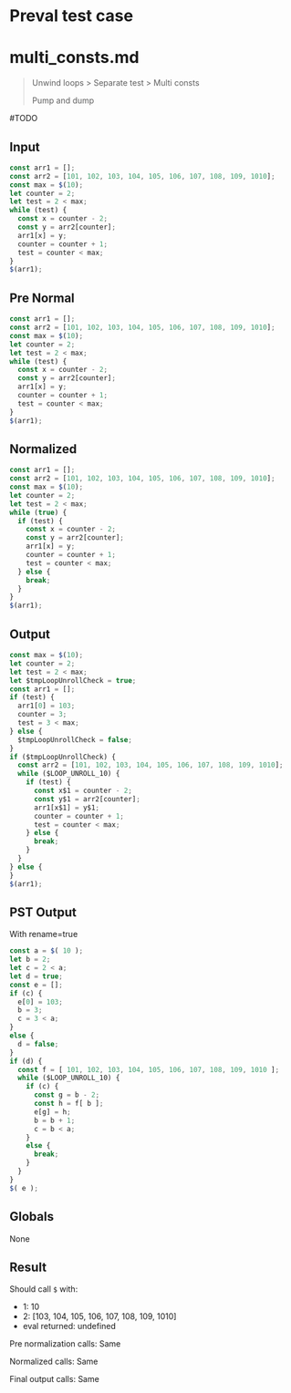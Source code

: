 # Preval test case

# multi_consts.md

> Unwind loops > Separate test > Multi consts
>
> Pump and dump

#TODO

## Input

`````js filename=intro
const arr1 = [];
const arr2 = [101, 102, 103, 104, 105, 106, 107, 108, 109, 1010];
const max = $(10);
let counter = 2;
let test = 2 < max;
while (test) {
  const x = counter - 2;
  const y = arr2[counter];
  arr1[x] = y;
  counter = counter + 1;
  test = counter < max;
}
$(arr1);
`````

## Pre Normal

`````js filename=intro
const arr1 = [];
const arr2 = [101, 102, 103, 104, 105, 106, 107, 108, 109, 1010];
const max = $(10);
let counter = 2;
let test = 2 < max;
while (test) {
  const x = counter - 2;
  const y = arr2[counter];
  arr1[x] = y;
  counter = counter + 1;
  test = counter < max;
}
$(arr1);
`````

## Normalized

`````js filename=intro
const arr1 = [];
const arr2 = [101, 102, 103, 104, 105, 106, 107, 108, 109, 1010];
const max = $(10);
let counter = 2;
let test = 2 < max;
while (true) {
  if (test) {
    const x = counter - 2;
    const y = arr2[counter];
    arr1[x] = y;
    counter = counter + 1;
    test = counter < max;
  } else {
    break;
  }
}
$(arr1);
`````

## Output

`````js filename=intro
const max = $(10);
let counter = 2;
let test = 2 < max;
let $tmpLoopUnrollCheck = true;
const arr1 = [];
if (test) {
  arr1[0] = 103;
  counter = 3;
  test = 3 < max;
} else {
  $tmpLoopUnrollCheck = false;
}
if ($tmpLoopUnrollCheck) {
  const arr2 = [101, 102, 103, 104, 105, 106, 107, 108, 109, 1010];
  while ($LOOP_UNROLL_10) {
    if (test) {
      const x$1 = counter - 2;
      const y$1 = arr2[counter];
      arr1[x$1] = y$1;
      counter = counter + 1;
      test = counter < max;
    } else {
      break;
    }
  }
} else {
}
$(arr1);
`````

## PST Output

With rename=true

`````js filename=intro
const a = $( 10 );
let b = 2;
let c = 2 < a;
let d = true;
const e = [];
if (c) {
  e[0] = 103;
  b = 3;
  c = 3 < a;
}
else {
  d = false;
}
if (d) {
  const f = [ 101, 102, 103, 104, 105, 106, 107, 108, 109, 1010 ];
  while ($LOOP_UNROLL_10) {
    if (c) {
      const g = b - 2;
      const h = f[ b ];
      e[g] = h;
      b = b + 1;
      c = b < a;
    }
    else {
      break;
    }
  }
}
$( e );
`````

## Globals

None

## Result

Should call `$` with:
 - 1: 10
 - 2: [103, 104, 105, 106, 107, 108, 109, 1010]
 - eval returned: undefined

Pre normalization calls: Same

Normalized calls: Same

Final output calls: Same
